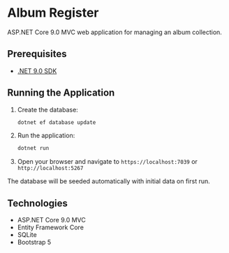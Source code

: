 # Album Register

ASP.NET Core 9.0 MVC web application for managing an album collection.

## Prerequisites

- [.NET 9.0 SDK](https://dotnet.microsoft.com/download/dotnet/9.0)

## Running the Application

1. Create the database:
   ```bash
   dotnet ef database update
   ```

2. Run the application:
   ```bash
   dotnet run
   ```

3. Open your browser and navigate to `https://localhost:7039` or `http://localhost:5267`

The database will be seeded automatically with initial data on first run.

## Technologies

- ASP.NET Core 9.0 MVC
- Entity Framework Core
- SQLite
- Bootstrap 5
